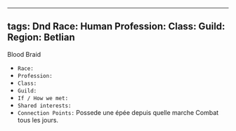 
---
tags: Dnd
Race: Human
Profession:
Class:
Guild:
Region: Betlian
---
Blood Braid
- `Race:` 
- `Profession:`
- `Class:`
- `Guild:`
- `If / How we met:`
- `Shared interests:`
- `Connection Points:`
Possede une épée depuis quelle marche
Combat tous les jours.